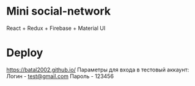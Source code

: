 # Mini social-network
React + Redux + Firebase + Material UI
# Deploy
https://batal2002.github.io/
Параметры для входа в тестовый аккаунт:
Логин - test@gmail.com
Пароль - 123456
